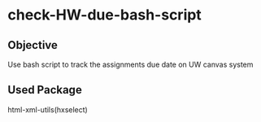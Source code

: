# check-HW-due-bash-script
## Objective
Use bash script to track the assignments due date on UW canvas system

## Used Package
html-xml-utils(hxselect)
